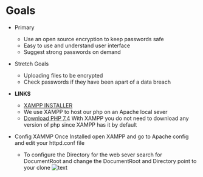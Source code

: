   # **Goals**
   - Primary
     - Use an open source encryption to keep passwords safe
     - Easy to use and understand user interface
     - Suggest strong passwords on demand
   - Stretch Goals
     -  Uploading files to be encrypted
     - Check passwords if they have been apart of a data breach

 
 
 
 - **LINKS**
    - [XAMPP INSTALLER](https://www.apachefriends.org/index.html) 
     - We use XAMPP to host our php on an Apache local sever
    -  [Download PHP 7.4](https://www.php.net/downloads) With XAMPP you do not need to download any version of php since XAMPP has it by default
   
   
   
  - Config XAMMP
    Once Installed open XAMPP and go to Apache config and edit your httpd.conf file
    - To configure the Directory for the web sever search for DocumentRoot and change the DocumentRoot and Directory point to your clone
    ![text](https://cdn.discordapp.com/attachments/446683114958356481/836023576892407808/unknown.png)
  

